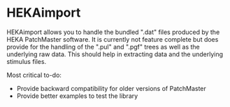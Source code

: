# HEKAimport

HEKAimport allows you to handle the bundled ".dat" files produced by the HEKA PatchMaster software. It is currently not feature complete but does provide for the handling of the ".pul" and ".pgf" trees as well as the underlying raw data. This should help in extracting data and the underlying stimulus files. 

Most critical to-do:
* Provide backward compatibility for older versions of PatchMaster
* Provide better examples to test the library


